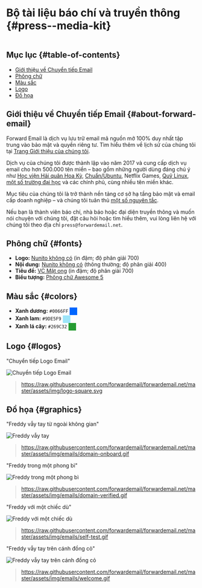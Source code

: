 # Bộ tài liệu báo chí và truyền thông {#press--media-kit}

<img loading="lazy" src="/img/articles/press.webp" alt="" class="rounded-lg" />

## Mục lục {#table-of-contents}

* [Giới thiệu về Chuyển tiếp Email](#about-forward-email)
* [Phông chữ](#fonts)
* [Màu sắc](#colors)
* [Logo](#logos)
* [Đồ họa](#graphics)

## Giới thiệu về Chuyển tiếp Email {#about-forward-email}

Forward Email là dịch vụ lưu trữ email mã nguồn mở 100% duy nhất tập trung vào bảo mật và quyền riêng tư. Tìm hiểu thêm về lịch sử của chúng tôi tại [Trang Giới thiệu của chúng tôi](/about).

Dịch vụ của chúng tôi được thành lập vào năm 2017 và cung cấp dịch vụ email cho hơn 500.000 tên miền – bao gồm những người dùng đáng chú ý như [Học viện Hải quân Hoa Kỳ](/blog/docs/federal-government-email-service-section-889-compliant), [Chuẩn/Ubuntu](/blog/docs/canonical-ubuntu-email-enterprise-case-study), Netflix Games, [Quỹ Linux](/blog/docs/linux-foundation-email-enterprise-case-study), [một số trường đại học](/blog/docs/alumni-email-forwarding-university-case-study) và các chính phủ, cùng nhiều tên miền khác.

Mục tiêu của chúng tôi là trở thành nền tảng cơ sở hạ tầng bảo mật và email cấp doanh nghiệp – và chúng tôi tuân thủ [một số nguyên tắc](https://forwardemail.net/blog/docs/best-quantum-safe-encrypted-email-service#principles).

Nếu bạn là thành viên báo chí, nhà báo hoặc đại diện truyền thông và muốn nói chuyện với chúng tôi, đặt câu hỏi hoặc tìm hiểu thêm, vui lòng liên hệ với chúng tôi theo địa chỉ `press@forwardemail.net`.

## Phông chữ {#fonts}

* **Logo:** [Nunito không có](https://fonts.google.com/specimen/Nunito+Sans) (in đậm; độ phân giải 700)
* **Nội dung:** [Nunito không có](https://fonts.google.com/specimen/Nunito+Sans) (thông thường; độ phân giải 400)
* **Tiêu đề:** [VC Mật ong](https://verycoolstudio.com/typefaces/honey) (in đậm; độ phân giải 700)
* **Biểu tượng:** [Phông chữ Awesome 5](https://fontawesome.com/)

## Màu sắc {#colors}

* **Xanh dương:** `#0066FF` <span style="vertical-align:middle;display:inline-block;padding:10px;background:#0066FF;"></span>
* **Xanh lam:** `#9DE5F9` <span style="vertical-align:middle;display:inline-block;padding:10px;background:#9DE5F9;"></span>
* **Xanh lá cây:** `#269C32` <span style="vertical-align:middle;display:inline-block;padding:10px;background:#269C32;"></span>

## Logo {#logos}

"Chuyển tiếp Logo Email"

![Chuyển tiếp Logo Email](https://raw.githubusercontent.com/forwardemail/forwardemail.net/master/assets/img/logo-square.svg)

> <https://raw.githubusercontent.com/forwardemail/forwardemail.net/master/assets/img/logo-square.svg>

## Đồ họa {#graphics}

"Freddy vẫy tay từ ngoài không gian"

![Freddy vẫy tay](https://raw.githubusercontent.com/forwardemail/forwardemail.net/master/assets/img/emails/domain-onboard.gif)

> <https://raw.githubusercontent.com/forwardemail/forwardemail.net/master/assets/img/emails/domain-onboard.gif>

"Freddy trong một phong bì"

![Freddy trong một phong bì](https://raw.githubusercontent.com/forwardemail/forwardemail.net/master/assets/img/emails/domain-verified.gif)

> <https://raw.githubusercontent.com/forwardemail/forwardemail.net/master/assets/img/emails/domain-verified.gif>

"Freddy với một chiếc dù"

![Freddy với một chiếc dù](https://raw.githubusercontent.com/forwardemail/forwardemail.net/master/assets/img/emails/self-test.gif)

> <https://raw.githubusercontent.com/forwardemail/forwardemail.net/master/assets/img/emails/self-test.gif>

"Freddy vẫy tay trên cánh đồng cỏ"

![Freddy vẫy tay trên cánh đồng cỏ](https://raw.githubusercontent.com/forwardemail/forwardemail.net/master/assets/img/emails/welcome.gif)

> <https://raw.githubusercontent.com/forwardemail/forwardemail.net/master/assets/img/emails/welcome.gif>